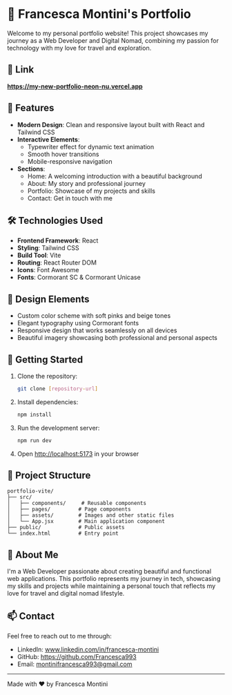 # 🌟 Francesca Montini's Portfolio

Welcome to my personal portfolio website! This project showcases my journey as a Web Developer and Digital Nomad, combining my passion for technology with my love for travel and exploration.

## 🔗 Link
**https://my-new-portfolio-neon-nu.vercel.app**

## 🚀 Features

- **Modern Design**: Clean and responsive layout built with React and Tailwind CSS
- **Interactive Elements**: 
  - Typewriter effect for dynamic text animation
  - Smooth hover transitions
  - Mobile-responsive navigation
- **Sections**:
  - Home: A welcoming introduction with a beautiful background
  - About: My story and professional journey
  - Portfolio: Showcase of my projects and skills
  - Contact: Get in touch with me

## 🛠️ Technologies Used

- **Frontend Framework**: React
- **Styling**: Tailwind CSS
- **Build Tool**: Vite
- **Routing**: React Router DOM
- **Icons**: Font Awesome
- **Fonts**: Cormorant SC & Cormorant Unicase

## 🎨 Design Elements

- Custom color scheme with soft pinks and beige tones
- Elegant typography using Cormorant fonts
- Responsive design that works seamlessly on all devices
- Beautiful imagery showcasing both professional and personal aspects

## 🚀 Getting Started

1. Clone the repository:
   ```bash
   git clone [repository-url]
   ```

2. Install dependencies:
   ```bash
   npm install
   ```

3. Run the development server:
   ```bash
   npm run dev
   ```

4. Open [http://localhost:5173](http://localhost:5173) in your browser

## 📝 Project Structure

```
portfolio-vite/
├── src/
│   ├── components/     # Reusable components
│   ├── pages/         # Page components
│   ├── assets/        # Images and other static files
│   └── App.jsx        # Main application component
├── public/            # Public assets
└── index.html         # Entry point
```

## 🌟 About Me

I'm a Web Developer passionate about creating beautiful and functional web applications. This portfolio represents my journey in tech, showcasing my skills and projects while maintaining a personal touch that reflects my love for travel and digital nomad lifestyle.

## 📫 Contact

Feel free to reach out to me through:
- LinkedIn: www.linkedin.com/in/francesca-montini
- GitHub: https://github.com/Francesca993
- Email: montinifrancesca993@gmail.com

---

Made with ❤️ by Francesca Montini
